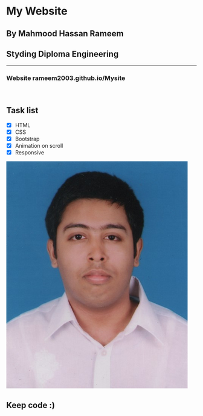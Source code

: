# My Website
## By Mahmood Hassan Rameem
## __Styding Diploma Engineering__

---

### Website rameem2003.github.io/Mysite

<br/>

## Task list

- [x] HTML
- [x] CSS
- [x] Bootstrap
- [x] Animation on scroll
- [x] Responsive

![proflie](./img/me.jpg)

## Keep code :)
